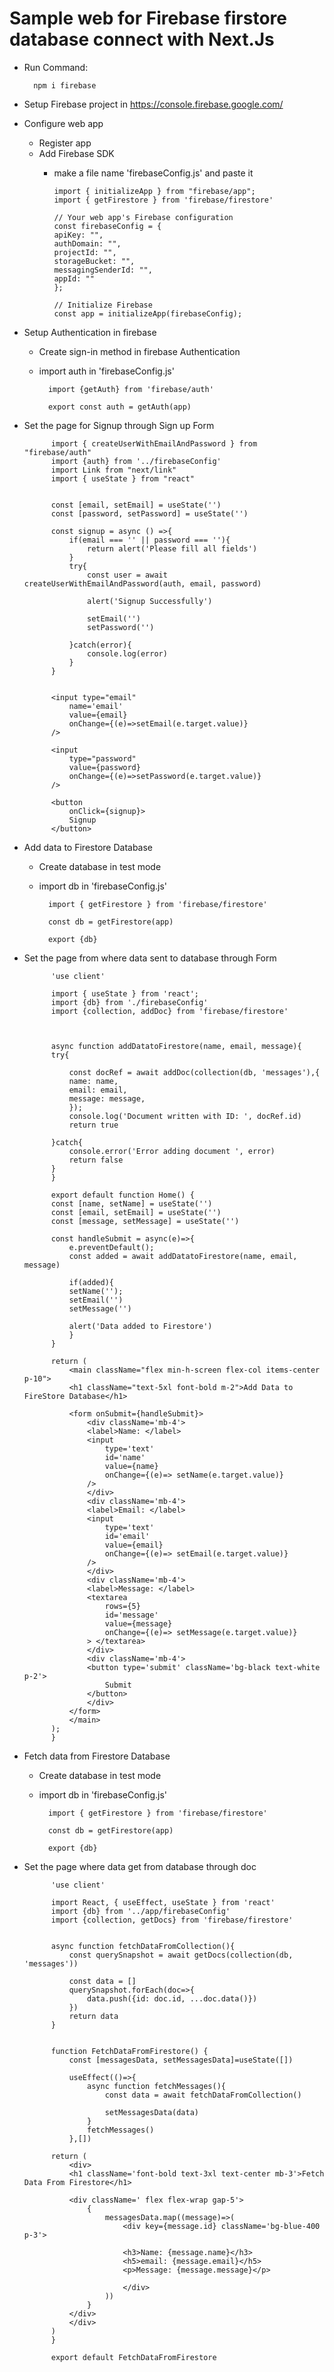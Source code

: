 # Sample web for Firebase firstore database connect with Next.Js

- Run Command:

        npm i firebase

- Setup Firebase project in https://console.firebase.google.com/

- Configure web app

    - Register app
    - Add Firebase SDK
      - make a file name 'firebaseConfig.js' and paste it

            import { initializeApp } from "firebase/app";
            import { getFirestore } from 'firebase/firestore'

            // Your web app's Firebase configuration
            const firebaseConfig = {
            apiKey: "",
            authDomain: "",
            projectId: "",
            storageBucket: "",
            messagingSenderId: "",
            appId: ""
            };

            // Initialize Firebase
            const app = initializeApp(firebaseConfig);




- Setup Authentication in firebase
    - Create sign-in method in firebase Authentication
    - import auth in 'firebaseConfig.js'

           
            import {getAuth} from 'firebase/auth'

            export const auth = getAuth(app)



- Set the page for Signup through Sign up Form


            import { createUserWithEmailAndPassword } from "firebase/auth"
            import {auth} from '../firebaseConfig'
            import Link from "next/link"
            import { useState } from "react"


            const [email, setEmail] = useState('')
            const [password, setPassword] = useState('')

            const signup = async () =>{
                if(email === '' || password === ''){
                    return alert('Please fill all fields')
                }
                try{
                    const user = await createUserWithEmailAndPassword(auth, email, password)

                    alert('Signup Successfully')

                    setEmail('')
                    setPassword('')

                }catch(error){
                    console.log(error)
                }
            }


            <input type="email"
                name='email'
                value={email}
                onChange={(e)=>setEmail(e.target.value)}
            />

            <input
                type="password"
                value={password}
                onChange={(e)=>setPassword(e.target.value)}
            />

            <button
                onClick={signup}>
                Signup
            </button>





- Add data to Firestore Database 
    - Create database in test mode
    - import db in 'firebaseConfig.js'

            import { getFirestore } from 'firebase/firestore'

            const db = getFirestore(app)

            export {db}



- Set the page from where data sent to database through Form

            'use client'

            import { useState } from 'react';
            import {db} from './firebaseConfig'
            import {collection, addDoc} from 'firebase/firestore'



            async function addDatatoFirestore(name, email, message){
            try{

                const docRef = await addDoc(collection(db, 'messages'),{
                name: name,
                email: email,
                message: message,
                });
                console.log('Document written with ID: ', docRef.id)
                return true

            }catch{
                console.error('Error adding document ', error)
                return false
            }
            }

            export default function Home() {
            const [name, setName] = useState('')
            const [email, setEmail] = useState('')
            const [message, setMessage] = useState('')

            const handleSubmit = async(e)=>{
                e.preventDefault();
                const added = await addDatatoFirestore(name, email, message)

                if(added){
                setName('');
                setEmail('')
                setMessage('')

                alert('Data added to Firestore')
                }
            }

            return (
                <main className="flex min-h-screen flex-col items-center p-10">
                <h1 className="text-5xl font-bold m-2">Add Data to FireStore Database</h1>

                <form onSubmit={handleSubmit}>
                    <div className='mb-4'>
                    <label>Name: </label>
                    <input 
                        type='text'
                        id='name'
                        value={name}
                        onChange={(e)=> setName(e.target.value)}
                    />
                    </div>
                    <div className='mb-4'>
                    <label>Email: </label>
                    <input 
                        type='text'
                        id='email'
                        value={email}
                        onChange={(e)=> setEmail(e.target.value)}
                    />
                    </div>
                    <div className='mb-4'>
                    <label>Message: </label>
                    <textarea 
                        rows={5}
                        id='message'
                        value={message}
                        onChange={(e)=> setMessage(e.target.value)}
                    > </textarea>
                    </div>
                    <div className='mb-4'>
                    <button type='submit' className='bg-black text-white p-2'>
                        Submit
                    </button>
                    </div>
                </form>
                </main>
            );
            }
            


- Fetch data from Firestore Database 
    - Create database in test mode
    - import db in 'firebaseConfig.js'

            import { getFirestore } from 'firebase/firestore'

            const db = getFirestore(app)

            export {db}



- Set the page where data get from database through doc

            'use client'

            import React, { useEffect, useState } from 'react'
            import {db} from '../app/firebaseConfig'
            import {collection, getDocs} from 'firebase/firestore'


            async function fetchDataFromCollection(){
                const querySnapshot = await getDocs(collection(db, 'messages'))

                const data = []
                querySnapshot.forEach(doc=>{
                    data.push({id: doc.id, ...doc.data()})
                })
                return data
            }


            function FetchDataFromFirestore() {
                const [messagesData, setMessagesData]=useState([])

                useEffect(()=>{
                    async function fetchMessages(){
                        const data = await fetchDataFromCollection()

                        setMessagesData(data)
                    }
                    fetchMessages()
                },[])

            return (
                <div>
                <h1 className='font-bold text-3xl text-center mb-3'>Fetch Data From Firestore</h1>

                <div className=' flex flex-wrap gap-5'>
                    {
                        messagesData.map((message)=>(
                            <div key={message.id} className='bg-blue-400 p-3'>

                            <h3>Name: {message.name}</h3>
                            <h5>email: {message.email}</h5>
                            <p>Message: {message.message}</p>

                            </div>
                        ))
                    }
                </div>
                </div>
            )
            }

            export default FetchDataFromFirestore



